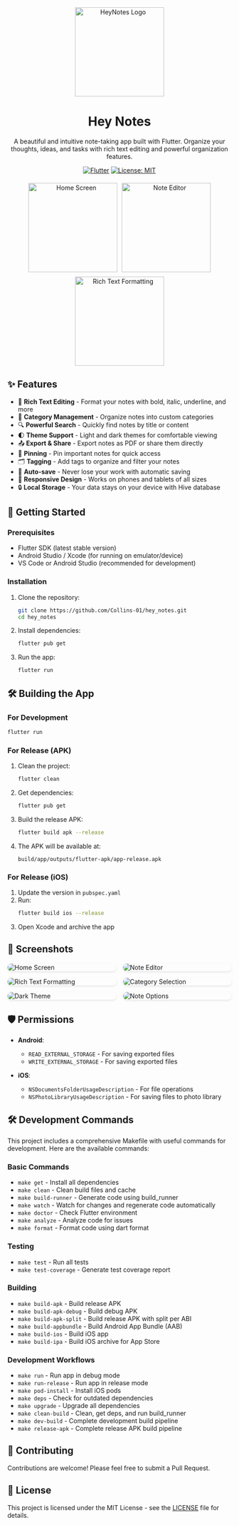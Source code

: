 <div align="center">
  <img src="assets/splash/heynotes_logo.png" alt="HeyNotes Logo" width="200"/>
  
  # Hey Notes

  A beautiful and intuitive note-taking app built with Flutter. Organize your thoughts, ideas, and tasks with rich text editing and powerful organization features.
  
  [![Flutter](https://img.shields.io/badge/Flutter-02569B?style=for-the-badge&logo=flutter&logoColor=white)](https://flutter.dev/)
  [![License: MIT](https://img.shields.io/badge/License-MIT-yellow.svg?style=for-the-badge)](https://opensource.org/licenses/MIT)
  
  <div style="display: flex; flex-wrap: wrap; justify-content: center; gap: 10px; margin: 20px 0;">
    <img src="screenshots/IMG_5672.PNG" alt="Home Screen" width="200"/>
    <img src="screenshots/IMG_5673.PNG" alt="Note Editor" width="200"/>
    <img src="screenshots/IMG_5674.PNG" alt="Rich Text Formatting" width="200"/>
  </div>
</div>

## ✨ Features

- 🎨 **Rich Text Editing** - Format your notes with bold, italic, underline, and more
- 📂 **Category Management** - Organize notes into custom categories
- 🔍 **Powerful Search** - Quickly find notes by title or content
- 🌓 **Theme Support** - Light and dark themes for comfortable viewing
- 📤 **Export & Share** - Export notes as PDF or share them directly
- 📍 **Pinning** - Pin important notes for quick access
- 🗂 **Tagging** - Add tags to organize and filter your notes
- 🔄 **Auto-save** - Never lose your work with automatic saving
- 📱 **Responsive Design** - Works on phones and tablets of all sizes
- 🔒 **Local Storage** - Your data stays on your device with Hive database

## 🚀 Getting Started

### Prerequisites

- Flutter SDK (latest stable version)
- Android Studio / Xcode (for running on emulator/device)
- VS Code or Android Studio (recommended for development)

### Installation

1. Clone the repository:
   ```bash
   git clone https://github.com/Collins-01/hey_notes.git
   cd hey_notes
   ```

2. Install dependencies:
   ```bash
   flutter pub get
   ```

3. Run the app:
   ```bash
   flutter run
   ```

## 🛠 Building the App

### For Development

```bash
flutter run
```

### For Release (APK)

1. Clean the project:
   ```bash
   flutter clean
   ```

2. Get dependencies:
   ```bash
   flutter pub get
   ```

3. Build the release APK:
   ```bash
   flutter build apk --release
   ```

4. The APK will be available at:
   ```
   build/app/outputs/flutter-apk/app-release.apk
   ```

### For Release (iOS)

1. Update the version in `pubspec.yaml`
2. Run:
   ```bash
   flutter build ios --release
   ```
3. Open Xcode and archive the app

## 📱 Screenshots

<div style="display: grid; grid-template-columns: repeat(auto-fit, minmax(200px, 1fr)); gap: 15px; margin: 20px 0;">
  <img src="screenshots/IMG_5672.PNG" alt="Home Screen" style="border-radius: 10px; box-shadow: 0 2px 5px rgba(0,0,0,0.1);">
  <img src="screenshots/IMG_5673.PNG" alt="Note Editor" style="border-radius: 10px; box-shadow: 0 2px 5px rgba(0,0,0,0.1);">
  <img src="screenshots/IMG_5674.PNG" alt="Rich Text Formatting" style="border-radius: 10px; box-shadow: 0 2px 5px rgba(0,0,0,0.1);">
  <img src="screenshots/IMG_5675.PNG" alt="Category Selection" style="border-radius: 10px; box-shadow: 0 2px 5px rgba(0,0,0,0.1);">
  <img src="screenshots/IMG_5676.PNG" alt="Dark Theme" style="border-radius: 10px; box-shadow: 0 2px 5px rgba(0,0,0,0.1);">
  <img src="screenshots/IMG_5678.PNG" alt="Note Options" style="border-radius: 10px; box-shadow: 0 2px 5px rgba(0,0,0,0.1);">
</div>

## 🛡️ Permissions

- **Android**:
  - `READ_EXTERNAL_STORAGE` - For saving exported files
  - `WRITE_EXTERNAL_STORAGE` - For saving exported files

- **iOS**:
  - `NSDocumentsFolderUsageDescription` - For file operations
  - `NSPhotoLibraryUsageDescription` - For saving files to photo library

## 🛠 Development Commands

This project includes a comprehensive Makefile with useful commands for development. Here are the available commands:

### Basic Commands
- `make get` - Install all dependencies
- `make clean` - Clean build files and cache
- `make build-runner` - Generate code using build_runner
- `make watch` - Watch for changes and regenerate code automatically
- `make doctor` - Check Flutter environment
- `make analyze` - Analyze code for issues
- `make format` - Format code using dart format

### Testing
- `make test` - Run all tests
- `make test-coverage` - Generate test coverage report

### Building
- `make build-apk` - Build release APK
- `make build-apk-debug` - Build debug APK
- `make build-apk-split` - Build release APK with split per ABI
- `make build-appbundle` - Build Android App Bundle (AAB)
- `make build-ios` - Build iOS app
- `make build-ipa` - Build iOS archive for App Store

### Development Workflows
- `make run` - Run app in debug mode
- `make run-release` - Run app in release mode
- `make pod-install` - Install iOS pods
- `make deps` - Check for outdated dependencies
- `make upgrade` - Upgrade all dependencies
- `make clean-build` - Clean, get deps, and run build_runner
- `make dev-build` - Complete development build pipeline
- `make release-apk` - Complete release APK build pipeline

## 🤝 Contributing

Contributions are welcome! Please feel free to submit a Pull Request.

## 📄 License

This project is licensed under the MIT License - see the [LICENSE](LICENSE) file for details.

